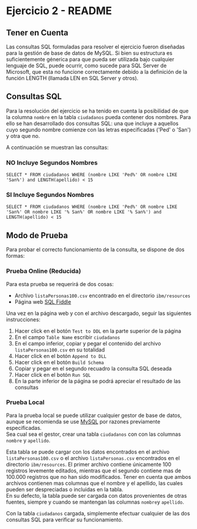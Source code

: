 # Ejercicio 2 - README

## Tener en Cuenta
Las consultas SQL formuladas para resolver el ejercicio fueron diseñadas para la gestión de base de datos de MySQL. Si bien su estructura es suficientemente génerica para que pueda ser utilizada bajo cualquier lenguaje de SQL, puede ocurrir, como sucede para SQL Server de Microsoft, que esta no funcione correctamente debido a la definición de la función LENGTH (llamada LEN en SQL Server y otros).

## Consultas SQL
Para la resolución del ejercicio se ha tenido en cuenta la posibilidad de que la columna `nombre` en la tabla `ciudadanos` pueda contener dos nombres. Para ello se han desarrollado dos consultas SQL: una que incluye a aquellos cuyo segundo nombre comienze con las letras especificadas ('Ped' o 'San') y otra que no.

A continuación se muestran las consultas:

### NO Incluye Segundos Nombres
```
SELECT * FROM ciudadanos WHERE (nombre LIKE 'Ped%' OR nombre LIKE 'San%') and LENGTH(apellido) < 15
```

### SI Incluye Segundos Nombres
```
SELECT * FROM ciudadanos WHERE (nombre LIKE 'Ped%' OR nombre LIKE 'San%' OR nombre LIKE '% San%' OR nombre LIKE '% San%') and LENGTH(apellido) < 15
```

## Modo de Prueba
Para probar el correcto funcionamiento de la consulta, se dispone de dos formas:

### Prueba Online (Reducida)
Para esta prueba se requerirá de dos cosas:
- Archivo `listaPersonas100.csv` encontrado en el directorio `ibm/resources`
- Página web [SQL Fiddle](http://www.sqlfiddle.com/)

Una vez en la página web y con el archivo descargado, seguir las siguientes instrucciones:
1. Hacer click en el botón `Test to DDL` en la parte superior de la página
2. En el campo `Table Name` escribir `ciudadanos`
3. En el campo inferior, copiar y pegar el contenido del archivo `listaPersonas100.csv` en su totalidad
4. Hacer click en el botón `Append to DLL`
5. Hacer click en el botón `Build Schema`
6. Copiar y pegar en el segundo recuadro la consulta SQL deseada
7. Hacer click en el botón `Run SQL`
8. En la parte inferior de la página se podrá apreciar el resultado de las consultas

### Prueba Local
Para la prueba local se puede utilizar cualquier gestor de base de datos, aunque se recomienda se use [MySQL](https://www.mysql.com/downloads/) por razones previamente especificadas.  
Sea cual sea el gestor, crear una tabla `ciudadanos` con con las columnas `nombre` y `apellido`.  

Esta tabla se puede cargar con los datos encontrados en el archivo `listaPersonas100.csv` o el archivo `listaPersonas.csv` encontrados en el directorio `ibm/resources`. El primer archivo contiene únicamente 100 registros levemente editados, mientras que el segundo contiene mas de 100.000 registros que no han sido modificados. Tener en cuenta que ambos archivos contienen mas columnas que el nombre y el apellido, las cuales pueden ser despreciadas o incluidas en la tabla.  
En su defecto, la tabla puede ser cargada con datos provenientes de otras fuentes, siempre y cuando se mantengan las columnas `nombre`y `apellido`.

Con la tabla `ciudadanos` cargada, simplemente efectuar cualquier de las dos consultas SQL para verificar su funcionamiento.
